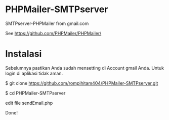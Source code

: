 # PHPMailer-SMTPserver
SMTPserver-PHPMailer from gmail.com

See https://github.com/PHPMailer/PHPMailer/

# Instalasi
Sebelumnya pastikan Anda sudah mensetting di Account gmail Anda.
Untuk login di aplikasi tidak aman.

$ git clone https://github.com/rompihitam404/PHPMailer-SMTPserver.git

$ cd PHPMailer-SMTPserver

edit file sendEmail.php

Done!
